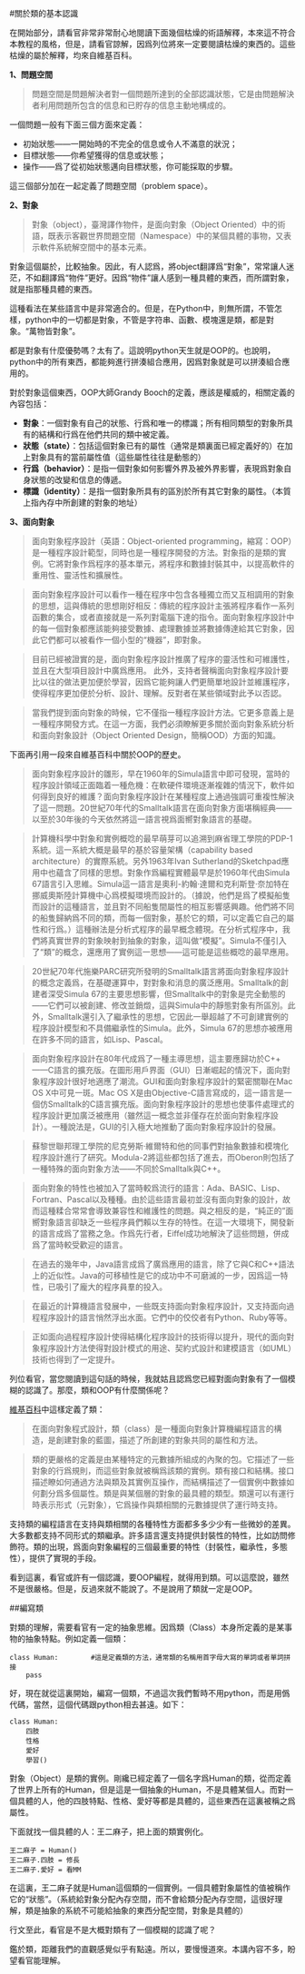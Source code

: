 #關於類的基本認識

在開始部分，請看官非常非常耐心地閱讀下面幾個枯燥的術語解釋，本來這不符合本教程的風格，但是，請看官諒解，因爲列位將來一定要閱讀枯燥的東西的。這些枯燥的屬於解釋，均來自維基百科。

**1、問題空間**

>問題空間是問題解決者對一個問題所達到的全部認識狀態，它是由問題解決者利用問題所包含的信息和已貯存的信息主動地構成的。

一個問題一般有下面三個方面來定義：

- 初始狀態——一開始時的不完全的信息或令人不滿意的狀況；
- 目標狀態——你希望獲得的信息或狀態；
- 操作——爲了從初始狀態邁向目標狀態，你可能採取的步驟。

這三個部分加在一起定義了問題空間（problem space）。

**2、對象**

>對象（object），臺灣譯作物件，是面向對象（Object Oriented）中的術語，既表示客觀世界問題空間（Namespace）中的某個具體的事物，又表示軟件系統解空間中的基本元素。

對象這個屬於，比較抽象。因此，有人認爲，將object翻譯爲“對象”，常常讓人迷茫，不如翻譯爲“物件”更好。因爲“物件”讓人感到一種具體的東西，而所謂對象，就是指那種具體的東西。

這種看法在某些語言中是非常適合的。但是，在Python中，則無所謂，不管怎樣，python中的一切都是對象，不管是字符串、函數、模塊還是類，都是對象。“萬物皆對象”。

都是對象有什麼優勢嗎？太有了。這說明python天生就是OOP的。也說明，python中的所有東西，都能夠進行拼湊組合應用，因爲對象就是可以拼湊組合應用的。

對於對象這個東西，OOP大師Grandy Booch的定義，應該是權威的，相關定義的內容包括：

- **對象**：一個對象有自己的狀態、行爲和唯一的標識；所有相同類型的對象所具有的結構和行爲在他們共同的類中被定義。
- **狀態（state）**：包括這個對象已有的屬性（通常是類裏面已經定義好的）在加上對象具有的當前屬性值（這些屬性往往是動態的）
- **行爲（behavior）**：是指一個對象如何影響外界及被外界影響，表現爲對象自身狀態的改變和信息的傳遞。
- **標識（identity）**：是指一個對象所具有的區別於所有其它對象的屬性。（本質上指內存中所創建的對象的地址）

**3、面向對象**

>面向對象程序設計（英語：Object-oriented programming，縮寫：OOP）是一種程序設計範型，同時也是一種程序開發的方法。對象指的是類的實例。它將對象作爲程序的基本單元，將程序和數據封裝其中，以提高軟件的重用性、靈活性和擴展性。

>面向對象程序設計可以看作一種在程序中包含各種獨立而又互相調用的對象的思想，這與傳統的思想剛好相反：傳統的程序設計主張將程序看作一系列函數的集合，或者直接就是一系列對電腦下達的指令。面向對象程序設計中的每一個對象都應該能夠接受數據、處理數據並將數據傳達給其它對象，因此它們都可以被看作一個小型的“機器”，即對象。

>目前已經被證實的是，面向對象程序設計推廣了程序的靈活性和可維護性，並且在大型項目設計中廣爲應用。 此外，支持者聲稱面向對象程序設計要比以往的做法更加便於學習，因爲它能夠讓人們更簡單地設計並維護程序，使得程序更加便於分析、設計、理解。反對者在某些領域對此予以否認。

>當我們提到面向對象的時候，它不僅指一種程序設計方法。它更多意義上是一種程序開發方式。在這一方面，我們必須瞭解更多關於面向對象系統分析和面向對象設計（Object Oriented Design，簡稱OOD）方面的知識。

下面再引用一段來自維基百科中關於OOP的歷史。

>面向對象程序設計的雛形，早在1960年的Simula語言中即可發現，當時的程序設計領域正面臨着一種危機：在軟硬件環境逐漸複雜的情況下，軟件如何得到良好的維護？面向對象程序設計在某種程度上通過強調可重複性解決了這一問題。20世紀70年代的Smalltalk語言在面向對象方面堪稱經典——以至於30年後的今天依然將這一語言視爲面嚮對象語言的基礎。

>計算機科學中對象和實例概唸的最早萌芽可以追溯到麻省理工學院的PDP-1系統。這一系統大概是最早的基於容量架構（capability based architecture）的實際系統。另外1963年Ivan Sutherland的Sketchpad應用中也蘊含了同樣的思想。對象作爲編程實體最早是於1960年代由Simula 67語言引入思維。Simula這一語言是奧利-約翰·達爾和克利斯登·奈加特在挪威奧斯陸計算機中心爲模擬環境而設計的。（據說，他們是爲了模擬船隻而設計的這種語言，並且對不同船隻間屬性的相互影響感興趣。他們將不同的船隻歸納爲不同的類，而每一個對象，基於它的類，可以定義它自己的屬性和行爲。）這種辦法是分析式程序的最早概念體現。在分析式程序中，我們將真實世界的對象映射到抽象的對象，這叫做“模擬”。Simula不僅引入了“類”的概念，還應用了實例這一思想——這可能是這些概唸的最早應用。

>20世紀70年代施樂PARC研究所發明的Smalltalk語言將面向對象程序設計的概念定義爲，在基礎運算中，對對象和消息的廣泛應用。Smalltalk的創建者深受Simula 67的主要思想影響，但Smalltalk中的對象是完全動態的——它們可以被創建、修改並銷燬，這與Simula中的靜態對象有所區別。此外，Smalltalk還引入了繼承性的思想，它因此一舉超越了不可創建實例的程序設計模型和不具備繼承性的Simula。此外，Simula 67的思想亦被應用在許多不同的語言，如Lisp、Pascal。

>面向對象程序設計在80年代成爲了一種主導思想，這主要應歸功於C++——C語言的擴充版。在圖形用戶界面（GUI）日漸崛起的情況下，面向對象程序設計很好地適應了潮流。GUI和面向對象程序設計的緊密關聯在Mac OS X中可見一斑。Mac OS X是由Objective-C語言寫成的，這一語言是一個仿Smalltalk的C語言擴充版。面向對象程序設計的思想也使事件處理式的程序設計更加廣泛被應用（雖然這一概念並非僅存在於面向對象程序設計）。一種說法是，GUI的引入極大地推動了面向對象程序設計的發展。

>蘇黎世聯邦理工學院的尼克勞斯·維爾特和他的同事們對抽象數據和模塊化程序設計進行了研究。Modula-2將這些都包括了進去，而Oberon則包括了一種特殊的面向對象方法——不同於Smalltalk與C++。

>面向對象的特性也被加入了當時較爲流行的語言：Ada、BASIC、Lisp、Fortran、Pascal以及種種。由於這些語言最初並沒有面向對象的設計，故而這種糅合常常會導致兼容性和維護性的問題。與之相反的是，“純正的”面嚮對象語言卻缺乏一些程序員們賴以生存的特性。在這一大環境下，開發新的語言成爲了當務之急。作爲先行者，Eiffel成功地解決了這些問題，併成爲了當時較受歡迎的語言。

>在過去的幾年中，Java語言成爲了廣爲應用的語言，除了它與C和C++語法上的近似性。Java的可移植性是它的成功中不可磨滅的一步，因爲這一特性，已吸引了龐大的程序員羣的投入。

>在最近的計算機語言發展中，一些既支持面向對象程序設計，又支持面向過程程序設計的語言悄然浮出水面。它們中的佼佼者有Python、Ruby等等。

>正如面向過程程序設計使得結構化程序設計的技術得以提升，現代的面向對象程序設計方法使得對設計模式的用途、契約式設計和建模語言（如UML）技術也得到了一定提升。

列位看官，當您閱讀到這句話的時候，我就姑且認爲您已經對面向對象有了一個模糊的認識了。那麼，類和OOP有什麼關係呢？

[維基百科](http://zh.wikipedia.org/wiki/%E7%B1%BB_%28%E8%AE%A1%E7%AE%97%E6%9C%BA%E7%A7%91%E5%AD%A6%29)中這樣定義了類：

>在面向對象程式設計，類（class）是一種面向對象計算機編程語言的構造，是創建對象的藍圖，描述了所創建的對象共同的屬性和方法。

>類的更嚴格的定義是由某種特定的元數據所組成的內聚的包。它描述了一些對象的行爲規則，而這些對象就被稱爲該類的實例。類有接口和結構。接口描述瞭如何通過方法與類及其實例互操作，而結構描述了一個實例中數據如何劃分爲多個屬性。類是與某個層的對象的最具體的類型。類還可以有運行時表示形式（元對象），它爲操作與類相關的元數據提供了運行時支持。

支持類的編程語言在支持與類相關的各種特性方面都多多少少有一些微妙的差異。大多數都支持不同形式的類繼承。許多語言還支持提供封裝性的特性，比如訪問修飾符。類的出現，爲面向對象編程的三個最重要的特性（封裝性，繼承性，多態性），提供了實現的手段。

看到這裏，看官或許有一個認識，要OOP編程，就得用到類。可以這麼說，雖然不是很嚴格。但是，反過來就不能說了。不是說用了類就一定是OOP。

##編寫類

對類的理解，需要看官有一定的抽象思維。因爲類（Class）本身所定義的是某事物的抽象特點。例如定義一個類：

    class Human:        #這是定義類的方法，通常類的名稱用首字母大寫的單詞或者單詞拼接
        pass

好，現在就從這裏開始，編寫一個類，不過這次我們暫時不用python，而是用僞代碼，當然，這個代碼跟python相去甚遠。如下：

    class Human:
        四肢
        性格
        愛好
        學習()

對象（Object）是類的實例。剛纔已經定義了一個名字爲Human的類，從而定義了世界上所有的Human，但是這是一個抽象的Human，不是具體某個人。而對一個具體的人，他的四肢特點、性格、愛好等都是具體的，這些東西在這裏被稱之爲屬性。

下面就找一個具體的人：王二麻子，把上面的類實例化。

    王二麻子 = Human()
    王二麻子.四肢 = 修長
    王二麻子.愛好 = 看MM

在這裏，王二麻子就是Human這個類的一個實例。一個具體對象屬性的值被稱作它的“狀態”。（系統給對象分配內存空間，而不會給類分配內存空間，這很好理解，類是抽象的系統不可能給抽象的東西分配空間，對象是具體的）

行文至此，看官是不是大概對類有了一個模糊的認識了呢？

鑑於類，距離我們的直觀感覺似乎有點遠。所以，要慢慢道來。本講內容不多，盼望看官能理解。

